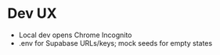 # Dev UX
- Local dev opens Chrome Incognito
- .env for Supabase URLs/keys; mock seeds for empty states
